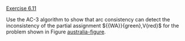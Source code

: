 [Exercise 6.11](ex_11/)

Use the AC-3 algorithm to show that arc consistency can detect the
inconsistency of the partial assignment
$\{{WA}}{green},V{red}\$ for the problem
shown in Figure [australia-figure](#/).
